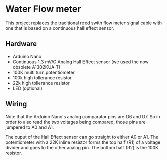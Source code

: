 # Water Flow meter
This project replaces the traditional reed swith flow meter signal cable with one that is based on a continuous hall effect sensor.

## Hardware
  - Arduino Nano
  - Continuous 1.3 mV/G Analog Hall Effect sensor (we used the now obsolete A1302KUA-T)
  - 100K multi turn potentiometer
  - 100k high tollerance resistor
  - 22k high tollerance resistor
  - LED (optional)

## Wiring
Note that the Arduino Nano's analog comparator pins are D6 and D7. So in order to also read the two voltages being compared, those pins are jumpered to A0 and A1.

The ouput of the Hall Effect sensor can go straight to either A0 or A1. The potentiometer with a 22K inline resistor forms the top half (R1) of a voltage divider and goes to the other analog pin. The bottom half (R2) is the 100K resistor.

